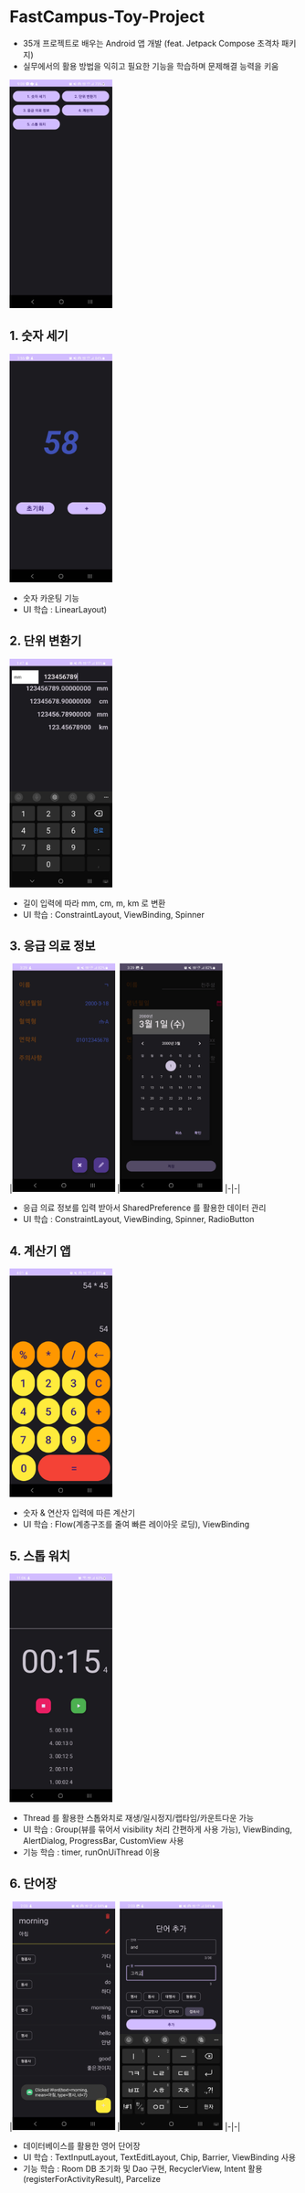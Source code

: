 # FastCampus-Toy-Project
- 35개 프로젝트로 배우는 Android 앱 개발 (feat. Jetpack Compose 초격차 패키지)
- 실무에서의 활용 방법을 익히고 필요한 기능을 학습하며 문제해결 능력을 키움

<img src="https://github.com/cheonjoosung/FastCampus-Toy-Project/blob/master/image/main.jpg?raw=true" width="180" height="400">

## 1. 숫자 세기
<img src="https://github.com/cheonjoosung/FastCampus-Toy-Project/blob/master/image/no1.jpg?raw=true" width="180" height="400">

- 숫자 카운팅 기능
- UI 학습 : LinearLayout)

## 2. 단위 변환기
<img src="https://github.com/cheonjoosung/FastCampus-Toy-Project/blob/master/image/no2.jpg?raw=true" width="180" height="400">

- 길이 입력에 따라 mm, cm, m, km 로 변환
- UI 학습 : ConstraintLayout, ViewBinding, Spinner


## 3. 응급 의료 정보
|<img src="https://github.com/cheonjoosung/FastCampus-Toy-Project/blob/master/image/no3-1.jpg?raw=true" width="180" height="400">
|<img src="https://github.com/cheonjoosung/FastCampus-Toy-Project/blob/master/image/no3-2.jpg?raw=true" width="180" height="400">
|-|-|

- 응급 의료 정보를 입력 받아서 SharedPreference 를 활용한 데이터 관리
- UI 학습 : ConstraintLayout, ViewBinding, Spinner, RadioButton

## 4. 계산기 앱
<img src="https://github.com/cheonjoosung/FastCampus-Toy-Project/blob/master/image/no4.jpg?raw=true" width="180" height="400">

- 숫자 & 연산자 입력에 따른 계산기
- UI 학습 : Flow(계층구조를 줄여 빠른 레이아웃 로딩), ViewBinding

## 5. 스톱 워치
<img src="https://github.com/cheonjoosung/FastCampus-Toy-Project/blob/master/image/no5.jpg?raw=true" width="180" height="400">

- Thread 를 활용한 스톱와치로 재생/일시정지/랩타임/카운트다운 가능
- UI 학습 : Group(뷰를 묶어서 visibility 처리 간편하게 사용 가능), ViewBinding, AlertDialog, ProgressBar, CustomView 사용
- 기능 학습 : timer, runOnUiThread 이용

## 6. 단어장
|<img src="https://github.com/cheonjoosung/FastCampus-Toy-Project/blob/master/image/no6-1.jpg?raw=true" width="180" height="400">
|<img src="https://github.com/cheonjoosung/FastCampus-Toy-Project/blob/master/image/no6-2.jpg?raw=true" width="180" height="400">
|-|-|
- 데이터베이스를 활용한 영어 단어장
- UI 학습 : TextInputLayout, TextEditLayout, Chip, Barrier, ViewBinding 사용
- 기능 학습 : Room DB 초기화 및 Dao 구현, RecyclerView, Intent 활용(registerForActivityResult), Parcelize


